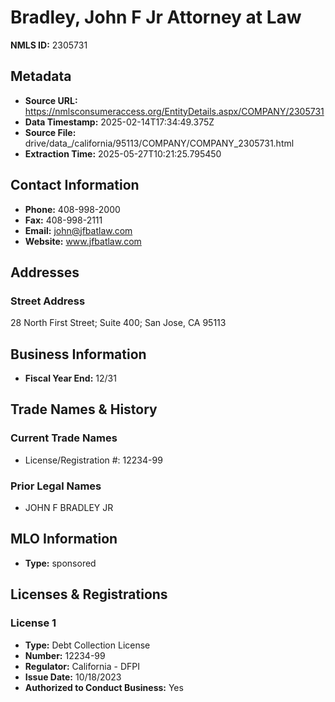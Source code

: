 # Bradley, John F Jr Attorney at Law

**NMLS ID:** 2305731

## Metadata
- **Source URL:** https://nmlsconsumeraccess.org/EntityDetails.aspx/COMPANY/2305731
- **Data Timestamp:** 2025-02-14T17:34:49.375Z
- **Source File:** drive/data_/california/95113/COMPANY/COMPANY_2305731.html
- **Extraction Time:** 2025-05-27T10:21:25.795450

## Contact Information
- **Phone:** 408-998-2000
- **Fax:** 408-998-2111
- **Email:** john@jfbatlaw.com
- **Website:** www.jfbatlaw.com

## Addresses
### Street Address
28 North First Street; Suite 400; San Jose, CA 95113

## Business Information
- **Fiscal Year End:** 12/31

## Trade Names & History
### Current Trade Names
- License/Registration #: 12234-99

### Prior Legal Names
- JOHN F BRADLEY JR

## MLO Information
- **Type:** sponsored

## Licenses & Registrations

### License 1
- **Type:** Debt Collection License
- **Number:** 12234-99
- **Regulator:** California - DFPI
- **Issue Date:** 10/18/2023
- **Authorized to Conduct Business:** Yes
